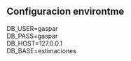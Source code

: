 ## Configuracion environtme 
DB_USER=gaspar  
DB_PASS=gaspar  
DB_HOST=127.0.0.1  
DB_BASE=estimaciones  

